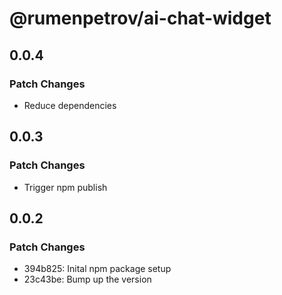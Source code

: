 # @rumenpetrov/ai-chat-widget

## 0.0.4

### Patch Changes

- Reduce dependencies

## 0.0.3

### Patch Changes

- Trigger npm publish

## 0.0.2

### Patch Changes

- 394b825: Inital npm package setup
- 23c43be: Bump up the version
